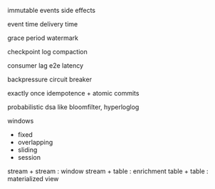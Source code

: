 ---
---
immutable events
side effects

event time
delivery time

grace period
watermark

checkpoint
log compaction

consumer lag
e2e latency

backpressure
circuit breaker

exactly once
idempotence + atomic commits

probabilistic dsa like bloomfilter, hyperloglog

windows
- fixed
- overlapping
- sliding
- session

stream + stream : window
stream + table : enrichment
table + table : materialized view